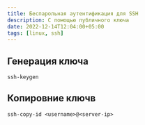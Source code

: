 ```yaml
---
title: Беспарольная аутентификация для SSH
description: С помощью публичного ключа
date: 2022-12-14T12:04:00+05:00
tags: [linux, ssh]
---
```

## Генерация ключа
```ell
ssh-keygen
```

## Копировние ключв
```ell
ssh-copy-id <username>@<server-ip>
```

